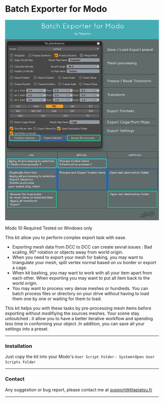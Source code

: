 # Batch Exporter for Modo
<p align="center"><img src="https://raw.githubusercontent.com/Tilapiatsu/modo_kit_assets/master/tila_batch_exporter/1.0.0/Tila_Batchexport_Overview.png" /></p>

Modo 10 Required
Tested on Windows only

This kit allow you to perform complex export task with ease.
* Exporting mesh data from DCC to DCC can create sevral issues : Bad scaling, 90° rotation or objects away from world origin.
* When you need to export your mesh for baking, you may want to triangulate your mesh, split vertex normal based on uv border or export a cage.
* When kit bashing, you may want to work with all your item apart from each other. When exporting you may want to put all item back to the world origin.
* You may want to process very dense meshes or hundreds. You can batch process files or directory on your drive without having to load them one by one or waiting for them to load.

This kit helps you with these tasks by pre-processing mesh items before exporting without modifiying the sources meshes. Your scene stay untoutched : it allow you to have a better iterative workflow and spending less time in conforming your object. In addition, you can save all your settings into a preset.

***

### Installation

Just copy the kit into your Modo's `User Script Folder` :  `System`&gt;`Open User Scripts Folder`

***

### Contact

Any suggestion or bug report, please contact me at support@tilapiatsu.fr

***
